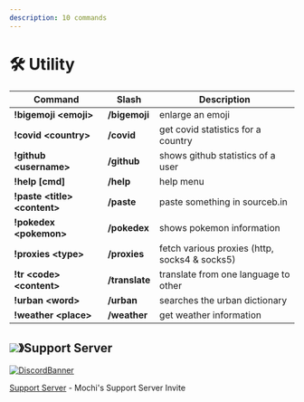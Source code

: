```yaml
---
description: 10 commands
---
```


# 🛠 Utility

| Command                        | Slash          | Description                                   |
| ------------------------------ | -------------- | --------------------------------------------- |
| **!bigemoji \<emoji>**         | **/bigemoji**  | enlarge an emoji                              |
| **!covid \<country>**          | **/covid**     | get covid statistics for a country            |
| **!github \<username>**        | **/github**    | shows github statistics of a user             |
| **!help \[cmd]**               | **/help**      | help menu                                     |
| **!paste \<title> \<content>** | **/paste**     | paste something in sourceb.in                 |
| **!pokedex \<pokemon>**        | **/pokedex**   | shows pokemon information                     |
| **!proxies \<type>**           | **/proxies**   | fetch various proxies (http, socks4 & socks5) |
| **!tr \<code> \<content>**     | **/translate** | translate from one language to other          |
| **!urban \<word>**             | **/urban**     | searches the urban dictionary                 |
| **!weather \<place>**          | **/weather**   | get weather information                       |

## ![](https://cdn.discordapp.com/emojis/1036083490292244493.png)》Support Server

[![DiscordBanner](https://invidget.switchblade.xyz/uMgS9evnmv)](https://discord.gg/uMgS9evnmv)

[Support Server](https://discord.gg/uMgS9evnmv) - Mochi's Support Server Invite
